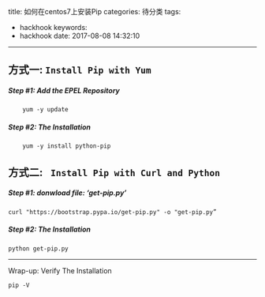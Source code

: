 title: 如何在centos7上安装Pip
categories: 待分类
tags:
  - hackhook
keywords:
  - hackhook
date: 2017-08-08 14:32:10
---

## 方式一: `Install Pip with Yum`
##### Step #1: Add the EPEL Repository  

		yum -y update

##### Step #2: The Installation

		yum -y install python-pip

## 方式二: ` Install Pip with Curl and Python`
##### Step #1: donwload file: ‘get-pip.py’

	curl "https://bootstrap.pypa.io/get-pip.py" -o "get-pip.py”

##### Step #2: The Installation
	
	python get-pip.py
  
----
Wrap-up: Verify The Installation  
	
	pip -V